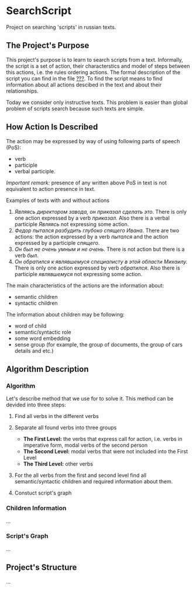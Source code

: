 # SearchScript
Project on searching 'scripts' in russian texts.

## The Project's Purpose

This project's purpose is to learn to search scripts from a text. Informally, the script is a set of action, their characterstics and model of steps between this actions, i.e. the rules ordering actions. The formal description of the script you can find in the file [???](???). To find the script means to find information about all actions descibed in the text and about their relationships.

Today we consider only instructive texts. This problem is easier than global problem of scripts search because such texts are simple.


## How Action Is Described

The action may be expressed by way of using following parts of speech (PoS):

* verb
* participle
* verbal participle.

*Important remark:* presence of any written above PoS in text is not equivalent to action presence in text.


Examples of texts with and without actions
 
1. *Являясь директором завода, он приказал сделать это.* There is only one action expressed by a verb *приказал*. Also there is a verbal participle *Являясь* not expressing some action.
2. *Федор пытался разбудить глубоко спящего Ивана.* There are two actions: the action expressed by a verb *пытался* and the action expressed by a participle *спящего*.
3. *Он был не очень умным и не очень.* There is not action but there is a verb *был*.
4. *Он обратился к являвшемуся специалисту в этой области Михаилу.* There is only one action expressed by verb *обратился*. Also there is participle *являвшемуся* not expressing some action.

The main characteristics of the actions are the information about:

* semantic children
* syntactic children

The information about children may be following:

* word of child
* semantic/syntactic role
* some word embedding
* sense group (for example, the group of documents, the group of cars details and etc.)

## Algorithm Description

### Algorithm
Let's describe method that we use for to solve it. This method can be devided into three steps:

1. Find all verbs in the different verbs
2. Separate all found verbs into three groups

    * **The First Level:** the verbs that express call for action, i.e. verbs in imperative form, modal verbs of the second person
    * **The Second Level:** modal verbs that were not included into the First Level
    * **The Third Level:** other verbs

3. For the all verbs from the first and second level find all semantic/syntactic children and required information about them.
4. Constuct script's graph

### Children Information

...

### Script's Graph

...

## Project's Structure

...
